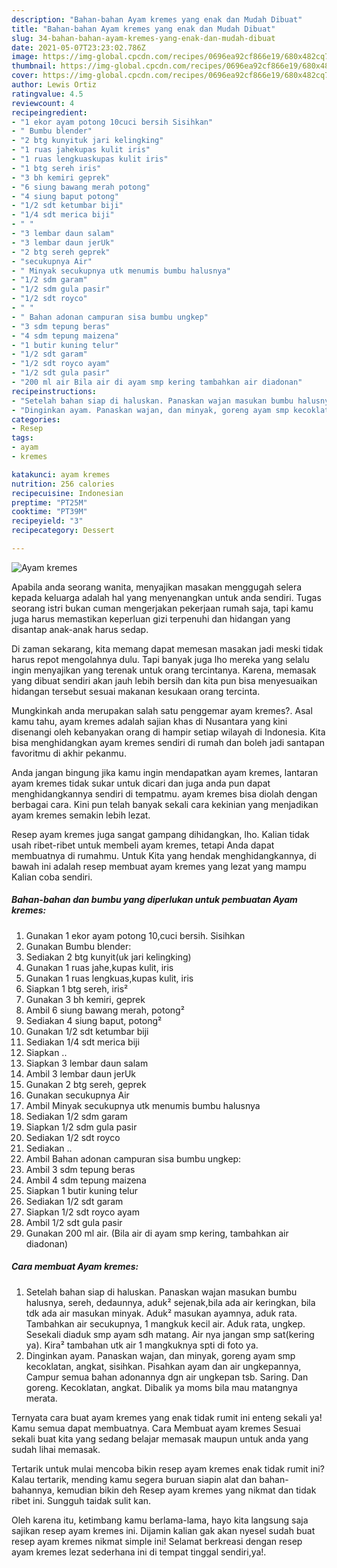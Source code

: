 ```yaml
---
description: "Bahan-bahan Ayam kremes yang enak dan Mudah Dibuat"
title: "Bahan-bahan Ayam kremes yang enak dan Mudah Dibuat"
slug: 34-bahan-bahan-ayam-kremes-yang-enak-dan-mudah-dibuat
date: 2021-05-07T23:23:02.786Z
image: https://img-global.cpcdn.com/recipes/0696ea92cf866e19/680x482cq70/ayam-kremes-foto-resep-utama.jpg
thumbnail: https://img-global.cpcdn.com/recipes/0696ea92cf866e19/680x482cq70/ayam-kremes-foto-resep-utama.jpg
cover: https://img-global.cpcdn.com/recipes/0696ea92cf866e19/680x482cq70/ayam-kremes-foto-resep-utama.jpg
author: Lewis Ortiz
ratingvalue: 4.5
reviewcount: 4
recipeingredient:
- "1 ekor ayam potong 10cuci bersih Sisihkan"
- " Bumbu blender"
- "2 btg kunyituk jari kelingking"
- "1 ruas jahekupas kulit iris"
- "1 ruas lengkuaskupas kulit iris"
- "1 btg sereh iris"
- "3 bh kemiri geprek"
- "6 siung bawang merah potong"
- "4 siung baput potong"
- "1/2 sdt ketumbar biji"
- "1/4 sdt merica biji"
- " "
- "3 lembar daun salam"
- "3 lembar daun jerUk"
- "2 btg sereh geprek"
- "secukupnya Air"
- " Minyak secukupnya utk menumis bumbu halusnya"
- "1/2 sdm garam"
- "1/2 sdm gula pasir"
- "1/2 sdt royco"
- " "
- " Bahan adonan campuran sisa bumbu ungkep"
- "3 sdm tepung beras"
- "4 sdm tepung maizena"
- "1 butir kuning telur"
- "1/2 sdt garam"
- "1/2 sdt royco ayam"
- "1/2 sdt gula pasir"
- "200 ml air Bila air di ayam smp kering tambahkan air diadonan"
recipeinstructions:
- "Setelah bahan siap di haluskan. Panaskan wajan masukan bumbu halusnya, sereh, dedaunnya, aduk² sejenak,bila ada air keringkan, bila tdk ada air masukan minyak. Aduk² masukan ayamnya, aduk rata. Tambahkan air secukupnya, 1 mangkuk kecil air. Aduk rata, ungkep. Sesekali diaduk smp ayam sdh matang. Air nya jangan smp sat(kering ya). Kira² tambahan utk air 1 mangkuknya spti di foto ya."
- "Dinginkan ayam. Panaskan wajan, dan minyak, goreng ayam smp kecoklatan, angkat, sisihkan. Pisahkan ayam dan air ungkepannya, Campur semua bahan adonannya dgn air ungkepan tsb. Saring. Dan goreng. Kecoklatan, angkat. Dibalik ya moms bila mau matangnya merata."
categories:
- Resep
tags:
- ayam
- kremes

katakunci: ayam kremes 
nutrition: 256 calories
recipecuisine: Indonesian
preptime: "PT25M"
cooktime: "PT39M"
recipeyield: "3"
recipecategory: Dessert

---
```



![Ayam kremes](https://img-global.cpcdn.com/recipes/0696ea92cf866e19/680x482cq70/ayam-kremes-foto-resep-utama.jpg)

Apabila anda seorang wanita, menyajikan masakan menggugah selera kepada keluarga adalah hal yang menyenangkan untuk anda sendiri. Tugas seorang istri bukan cuman mengerjakan pekerjaan rumah saja, tapi kamu juga harus memastikan keperluan gizi terpenuhi dan hidangan yang disantap anak-anak harus sedap.

Di zaman  sekarang, kita memang dapat memesan masakan jadi meski tidak harus repot mengolahnya dulu. Tapi banyak juga lho mereka yang selalu ingin menyajikan yang terenak untuk orang tercintanya. Karena, memasak yang dibuat sendiri akan jauh lebih bersih dan kita pun bisa menyesuaikan hidangan tersebut sesuai makanan kesukaan orang tercinta. 



Mungkinkah anda merupakan salah satu penggemar ayam kremes?. Asal kamu tahu, ayam kremes adalah sajian khas di Nusantara yang kini disenangi oleh kebanyakan orang di hampir setiap wilayah di Indonesia. Kita bisa menghidangkan ayam kremes sendiri di rumah dan boleh jadi santapan favoritmu di akhir pekanmu.

Anda jangan bingung jika kamu ingin mendapatkan ayam kremes, lantaran ayam kremes tidak sukar untuk dicari dan juga anda pun dapat menghidangkannya sendiri di tempatmu. ayam kremes bisa diolah dengan berbagai cara. Kini pun telah banyak sekali cara kekinian yang menjadikan ayam kremes semakin lebih lezat.

Resep ayam kremes juga sangat gampang dihidangkan, lho. Kalian tidak usah ribet-ribet untuk membeli ayam kremes, tetapi Anda dapat membuatnya di rumahmu. Untuk Kita yang hendak menghidangkannya, di bawah ini adalah resep membuat ayam kremes yang lezat yang mampu Kalian coba sendiri.

<!--inarticleads1-->

##### Bahan-bahan dan bumbu yang diperlukan untuk pembuatan Ayam kremes:

1. Gunakan 1 ekor ayam potong 10,cuci bersih. Sisihkan
1. Gunakan  Bumbu blender:
1. Sediakan 2 btg kunyit(uk jari kelingking)
1. Gunakan 1 ruas jahe,kupas kulit, iris
1. Gunakan 1 ruas lengkuas,kupas kulit, iris
1. Siapkan 1 btg sereh, iris²
1. Gunakan 3 bh kemiri, geprek
1. Ambil 6 siung bawang merah, potong²
1. Sediakan 4 siung baput, potong²
1. Gunakan 1/2 sdt ketumbar biji
1. Sediakan 1/4 sdt merica biji
1. Siapkan  ..
1. Siapkan 3 lembar daun salam
1. Ambil 3 lembar daun jerUk
1. Gunakan 2 btg sereh, geprek
1. Gunakan secukupnya Air
1. Ambil  Minyak secukupnya utk menumis bumbu halusnya
1. Sediakan 1/2 sdm garam
1. Siapkan 1/2 sdm gula pasir
1. Sediakan 1/2 sdt royco
1. Sediakan  ..
1. Ambil  Bahan adonan campuran sisa bumbu ungkep:
1. Ambil 3 sdm tepung beras
1. Ambil 4 sdm tepung maizena
1. Siapkan 1 butir kuning telur
1. Sediakan 1/2 sdt garam
1. Siapkan 1/2 sdt royco ayam
1. Ambil 1/2 sdt gula pasir
1. Gunakan 200 ml air. (Bila air di ayam smp kering, tambahkan air diadonan)




<!--inarticleads2-->

##### Cara membuat Ayam kremes:

1. Setelah bahan siap di haluskan. Panaskan wajan masukan bumbu halusnya, sereh, dedaunnya, aduk² sejenak,bila ada air keringkan, bila tdk ada air masukan minyak. Aduk² masukan ayamnya, aduk rata. Tambahkan air secukupnya, 1 mangkuk kecil air. Aduk rata, ungkep. Sesekali diaduk smp ayam sdh matang. Air nya jangan smp sat(kering ya). Kira² tambahan utk air 1 mangkuknya spti di foto ya.
1. Dinginkan ayam. Panaskan wajan, dan minyak, goreng ayam smp kecoklatan, angkat, sisihkan. Pisahkan ayam dan air ungkepannya, Campur semua bahan adonannya dgn air ungkepan tsb. Saring. Dan goreng. Kecoklatan, angkat. Dibalik ya moms bila mau matangnya merata.




Ternyata cara buat ayam kremes yang enak tidak rumit ini enteng sekali ya! Kamu semua dapat membuatnya. Cara Membuat ayam kremes Sesuai sekali buat kita yang sedang belajar memasak maupun untuk anda yang sudah lihai memasak.

Tertarik untuk mulai mencoba bikin resep ayam kremes enak tidak rumit ini? Kalau tertarik, mending kamu segera buruan siapin alat dan bahan-bahannya, kemudian bikin deh Resep ayam kremes yang nikmat dan tidak ribet ini. Sungguh taidak sulit kan. 

Oleh karena itu, ketimbang kamu berlama-lama, hayo kita langsung saja sajikan resep ayam kremes ini. Dijamin kalian gak akan nyesel sudah buat resep ayam kremes nikmat simple ini! Selamat berkreasi dengan resep ayam kremes lezat sederhana ini di tempat tinggal sendiri,ya!.

